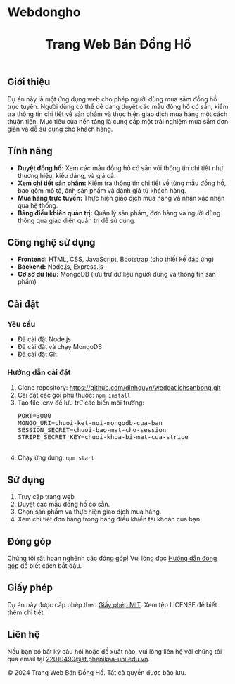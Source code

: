 # Webdongho
<!DOCTYPE html>
<html lang="vi">
<head>
    <meta charset="UTF-8">
    <meta name="viewport" content="width=device-width, initial-scale=1.0">
    <title>Trang Web Bán Đồng Hồ</title>
    <link rel="stylesheet" href="styles.css">
</head>
<body>
    <header>
        <h1>Trang Web Bán Đồng Hồ</h1>
    </header>
    <section id="gioi-thieu">
        <h2>Giới thiệu</h2>
        <p>Dự án này là một ứng dụng web cho phép người dùng mua sắm đồng hồ trực tuyến. Người dùng có thể dễ dàng duyệt các mẫu đồng hồ có sẵn, kiểm tra thông tin chi tiết về sản phẩm và thực hiện giao dịch mua hàng một cách thuận tiện. Mục tiêu của nền tảng là cung cấp một trải nghiệm mua sắm đơn giản và dễ sử dụng cho khách hàng.</p>
    </section>
    <section id="tinh-nang">
        <h2>Tính năng</h2>
        <ul>
            <li><strong>Duyệt đồng hồ:</strong> Xem các mẫu đồng hồ có sẵn với thông tin chi tiết như thương hiệu, kiểu dáng, và giá cả.</li>
            <li><strong>Xem chi tiết sản phẩm:</strong> Kiểm tra thông tin chi tiết về từng mẫu đồng hồ, bao gồm mô tả, ảnh sản phẩm và đánh giá từ khách hàng.</li>
            <li><strong>Mua hàng trực tuyến:</strong> Thực hiện giao dịch mua hàng và nhận xác nhận qua hệ thống.</li>
            <li><strong>Bảng điều khiển quản trị:</strong> Quản lý sản phẩm, đơn hàng và người dùng thông qua giao diện quản trị dễ sử dụng.</li>
        </ul>
    </section>
    <section id="cong-nghe">
        <h2>Công nghệ sử dụng</h2>
        <ul>
            <li><strong>Frontend:</strong> HTML, CSS, JavaScript, Bootstrap (cho thiết kế đáp ứng)</li>
            <li><strong>Backend:</strong> Node.js, Express.js</li>
            <li><strong>Cơ sở dữ liệu:</strong> MongoDB (lưu trữ dữ liệu người dùng và thông tin sản phẩm)</li>
        </ul>
    </section>
    <section id="cai-dat">
        <h2>Cài đặt</h2>
        <h3>Yêu cầu</h3>
        <ul>
            <li>Đã cài đặt Node.js</li>
            <li>Đã cài đặt và chạy MongoDB</li>
            <li>Đã cài đặt Git</li>
        </ul>
        <h3>Hướng dẫn cài đặt</h3>
        <ol>
            <li>Clone repository: <a href="https://github.com/ngoc0110/Webdongho.git">https://github.com/dinhquyn/weddatlichsanbong.git</a></li>
            <li>Cài đặt các gói phụ thuộc: <code>npm install</code></li>
            <li>Tạo file .env để lưu trữ các biến môi trường:
                <pre>
PORT=3000
MONGO_URI=chuoi-ket-noi-mongodb-cua-ban
SESSION_SECRET=chuoi-bao-mat-cho-session
STRIPE_SECRET_KEY=chuoi-khoa-bi-mat-cua-stripe
                </pre>
            </li>
            <li>Chạy ứng dụng: <code>npm start</code></li>
        </ol>
    </section>
    <section id="su-dung">
        <h2>Sử dụng</h2>
        <ol>
            <li>Truy cập trang web</li>
            <li>Duyệt các mẫu đồng hồ có sẵn.</li>
            <li>Chọn sản phẩm và thực hiện giao dịch mua hàng.</li>
            <li>Xem chi tiết đơn hàng trong bảng điều khiển tài khoản của bạn.</li>
        </ol>
    </section>
    <section id="dong-gop">
        <h2>Đóng góp</h2>
        <p>Chúng tôi rất hoan nghênh các đóng góp! Vui lòng đọc <a href="guidelines.html">Hướng dẫn đóng góp</a> để biết cách bắt đầu.</p>
    </section>
    <section id="giay-phep">
        <h2>Giấy phép</h2>
        <p>Dự án này được cấp phép theo <a href="LICENSE">Giấy phép MIT</a>. Xem tệp LICENSE để biết thêm chi tiết.</p>
    </section>
    <section id="lien-he">
        <h2>Liên hệ</h2>
        <p>Nếu bạn có bất kỳ câu hỏi hoặc đề xuất nào, vui lòng liên hệ với chúng tôi qua email tại <a href="mailto:22010490@st.phenikaa-uni.edu.vn">22010490@st.phenikaa-uni.edu.vn</a>.</p>
    </section>
    <footer>
        <p>&copy; 2024 Trang Web Bán Đồng Hồ. Tất cả quyền được bảo lưu.</p>
    </footer>
</body>
</html>
